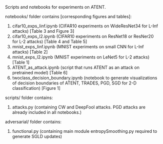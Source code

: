 Scripts and notebooks for experiments on ATENT.

notebooks/ folder contains [corresponding figures and tables]:
1. cifar10_exps_linf.ipynb (CIFAR10 experiments on WideResNet34 for L-Inf attacks) [Table 3 and Figure 3]
2. cifar10_exps_l2.ipynb (CIFAR10 experiments on ResNet18 or ResNer20 for L-2 attacks) [Table 4 and Table 5]
3. mnist_exps_linf.ipynb (MNIST experiments on small CNN for L-Inf attacks) [Table 2]
4. mnist_exps_l2.ipynb (MNIST experiments on LeNet5 for L-2 attacks) [Table 1]
5. ATENT_as_attack.ipynb (script that runs ATENT as an attack on pretrained model) [Table 6]
6. twoclass_decision_boundary.ipynb (notebook to generate visualizations of decision boundaries of ATENT, TRADES, PGD, SGD for 2-D classification) [Figure 1]

scripts/ folder contains:
1. attacks.py (containing CW and DeepFool attacks. PGD attacks are already included in all notebooks.)

adversarial/ folder contains:
1. functional.py (containing main module entropySmoothing.py required to generate SGLD updates)



